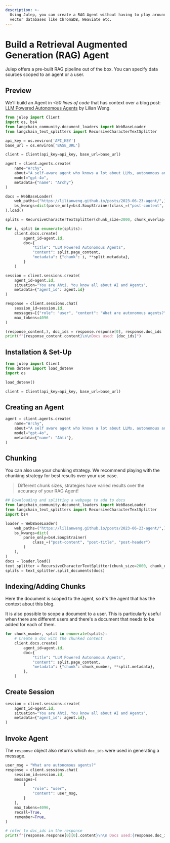 ```yaml
---
description: >-
  Using Julep, you can create a RAG Agent without having to play around with
  vector databases like ChromaDB, Weaviate etc.
---
```


# Build a Retrieval Augmented Generation (RAG) Agent

Julep offers a pre-built RAG pipeline out of the box. You can specify data sources scoped to an agent or a user.

## Preview

We'll build an Agent in _<50 lines of code_ that has context over a blog post: [LLM Powered Autonomous Agents](https://lilianweng.github.io/posts/2023-06-23-agent/) by Lilian Weng.

```python
from julep import Client
import os, bs4
from langchain_community.document_loaders import WebBaseLoader
from langchain_text_splitters import RecursiveCharacterTextSplitter

api_key = os.environ['API_KEY']
base_url = os.environ['BASE_URL']

client = Client(api_key=api_key, base_url=base_url)

agent = client.agents.create(
    name="Archy",
    about="A self-aware agent who knows a lot about LLMs, autonomous and agentic apps.",
    model="gpt-4o",
    metadata={"name": "Archy"}
)

docs = WebBaseLoader(
    web_paths=("https://lilianweng.github.io/posts/2023-06-23-agent/",),
    bs_kwargs=dict(parse_only=bs4.SoupStrainer(class_=("post-content", "post-title", "post-header")))
).load()

splits = RecursiveCharacterTextSplitter(chunk_size=2000, chunk_overlap=100).split_documents(docs)

for i, split in enumerate(splits):
    client.docs.create(
        agent_id=agent.id,
        doc={
            "title": "LLM Powered Autonomous Agents",
            "content": split.page_content,
            "metadata": {"chunk": i, **split.metadata},
        }
    )

session = client.sessions.create(
    agent_id=agent.id,
    situation="You are Ahti. You know all about AI and Agents",
    metadata={"agent_id": agent.id}
)

response = client.sessions.chat(
    session_id=session.id,
    messages=[{"role": "user", "content": "What are autonomous agents?"}],
    max_tokens=4096
)

(response_content,), doc_ids = response.response[0], response.doc_ids
print(f"{response_content.content}\n\nDocs used: {doc_ids}")
```

## Installation & Set-Up

```python
from julep import Client
from dotenv import load_dotenv
import os

load_dotenv()

client = Client(api_key=api_key, base_url=base_url)
```

## Creating an Agent

```python
agent = client.agents.create(
    name="Archy",
    about="A self aware agent who knows a lot about LLMs, autonomous and agentic apps.",
    model="gpt-4o",
    metadata={"name": "Ahti"},
)
```

## Chunking

You can also use your chunking strategy. We recommend playing with the chunking strategy for best results over your use case.

> Different chunk sizes, strategies have varied results over the accuracy of your RAG Agent!

```python
## Downloading and splitting a webpage to add to docs
from langchain_community.document_loaders import WebBaseLoader
from langchain_text_splitters import RecursiveCharacterTextSplitter
import bs4

loader = WebBaseLoader(
    web_paths=("https://lilianweng.github.io/posts/2023-06-23-agent/",),
    bs_kwargs=dict(
        parse_only=bs4.SoupStrainer(
            class_=("post-content", "post-title", "post-header")
        )
    ),
)
docs = loader.load()
text_splitter = RecursiveCharacterTextSplitter(chunk_size=2000, chunk_overlap=100)
splits = text_splitter.split_documents(docs)
```

## Indexing/Adding Chunks

Here the document is scoped to the agent, so it's the agent that has the context about this blog.

It is also possible to scope a document to a user. This is particularly useful when there are different users and there's a document that needs to be added for each of them.

```python
for chunk_number, split in enumerate(splits):
    # Create a doc with the chunked content
    client.docs.create(
        agent_id=agent.id,
        doc={
            "title": "LLM Powered Autonomous Agents",
            "content": split.page_content,
            "metadata": {"chunk": chunk_number, **split.metadata},
        },
    )
```

## Create Session

```python
session = client.sessions.create(
    agent_id=agent.id,
    situation="You are Ahti. You know all about AI and Agents",
    metadata={"agent_id": agent.id},
)
```

## Invoke Agent

The `response` object also returns which `doc_ids` were used in generating a message.

```python
user_msg = "What are autonomous agents?"
response = client.sessions.chat(
    session_id=session.id,
    messages=[
        {
            "role": "user",
            "content": user_msg,
        }
    ],
    max_tokens=4096,
    recall=True,
    remember=True,
)

# refer to doc_ids in the response
print(f"{response.response[0][0].content}\n\n Docs used:{response.doc_ids}")
```

